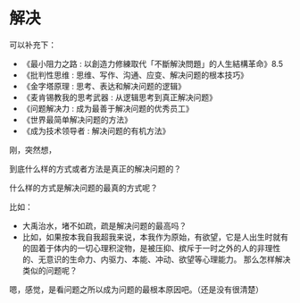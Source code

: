 # 解决


可以补充下：

- 《最小阻力之路 : 以創造力修練取代「不斷解決問題」的人生結構革命》8.5
- 《批判性思维 : 思维、写作、沟通、应变、解决问题的根本技巧》
- 《金字塔原理 : 思考、表达和解决问题的逻辑》
- 《麦肯锡教我的思考武器 : 从逻辑思考到真正解决问题》
- 《问题解决力 : 成为最善于解决问题的优秀员工》
- 《世界最简单解决问题的方法》
- 《成为技术领导者 : 解决问题的有机方法》



刚，突然想，

到底什么样的方式或者方法是真正的解决问题的？


什么样的方式是解决问题的最真的方式呢？

比如：

- 大禹治水，堵不如疏，疏是解决问题的最高吗？
- 比如，如果按本我自我超我来说，本我作为原始，有欲望，它是人出生时就有的固着于体内的一切心理积淀物，是被压抑、摈斥于一时之外的人的非理性的、无意识的生命力、内驱力、本能、冲动、欲望等心理能力。   那么怎样解决类似的问题呢？


嗯，感觉，是看问题之所以成为问题的最根本原因吧。（还是没有很清楚）